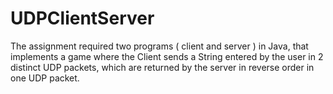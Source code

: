 # UDPClientServer
The assignment required two programs ( client and server ) in Java, that implements a game where the Client sends a String entered by the user in 2 distinct UDP packets, which are returned by the server  in reverse order in one UDP packet.
